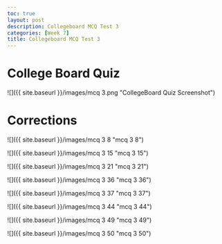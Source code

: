 ```yaml
---
toc: true
layout: post
description: Collegeboard MCQ Test 3
categories: [Week 7]
title: Collegeboard MCQ Test 3
---
```

# College Board Quiz 

![]({{ site.baseurl }}/images/mcq 3.png "CollegeBoard Quiz Screenshot")

# Corrections

![]({{ site.baseurl }}/images/mcq 3 8 "mcq 3 8")

![]({{ site.baseurl }}/images/mcq 3 15 "mcq 3 15")

![]({{ site.baseurl }}/images/mcq 3 21 "mcq 3 21")

![]({{ site.baseurl }}/images/mcq 3 36 "mcq 3 36")

![]({{ site.baseurl }}/images/mcq 3 37 "mcq 3 37")

![]({{ site.baseurl }}/images/mcq 3 44 "mcq 3 44")

![]({{ site.baseurl }}/images/mcq 3 49 "mcq 3 49")

![]({{ site.baseurl }}/images/mcq 3 50 "mcq 3 50")






